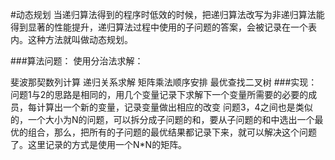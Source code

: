#动态规划 当递归算法得到的程序时低效的时候，把递归算法改写为非递归算法能得到显著的性能提升，递归算法过程中使用的子问题的答案，会被记录在一个表内。这种方法就叫做动态规划。

###算法问题： 使用分治法求解：

斐波那契数列计算
递归关系求解
矩阵乘法顺序安排
最优查找二叉树
###实现： 问题1与2的思路是相同的，用几个变量记录下求解下一个变量所需要的必要的成员，每计算出一个新的变量，记录变量做出相应的改变 问题3，4之间也是类似的，一个大小为N的问题，可以拆分成子问题的和，要从子问题的和中选出一个最优的组合，那么，把所有的子问题的最优结果都记录下来，就可以解决这个问题了。这里记录的方式是使用一个N*N的矩阵。
